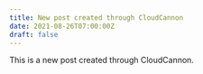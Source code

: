 ```yaml
---
title: New post created through CloudCannon
date: 2021-08-26T07:00:00Z
draft: false
---
```

This is a new post created through CloudCannon.
